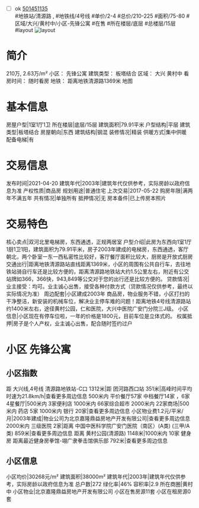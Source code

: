 - [ ] ok [501451135](https://bj.5i5j.com/ershoufang/501451135.html)  
 #地铁站/清源路 ,  #地铁线/4号线
#单价/2-4 #总价/210-225 #面积/75-80   #区域/大兴/黄村中/小区-先锋公寓 #在售 #所在楼层/底层 #总楼层/15层 #layout 
![layout](http://image2a.5i5j.com/bdir/layout/6d75b990f6b44f9b9358084be8046b6c.jpg_P5.jpg) 
# 简介 
 210万,  2.63万/m² 
小区： 先锋公寓
建筑类型： 板塔结合
区域： 大兴 黄村中
看房时间： 随时看房
地铁： 距离地铁清源路1369米 地图
# 基本信息 
 房屋户型|1室1厅1卫
所在楼层|底层/15层
建筑面积|79.91平米
户型结构|平层
建筑类型|板塔结合
房屋朝向|东西
建筑结构|钢混
装修情况|精装
供暖方式|集中供暖
配备电梯|有
# 交易信息 
 发布时间|2021-04-20
建筑年代|2003年|建筑年代仅供参考，实际房龄以政府信息为准
产权性质|商品房
规划用途|普通住宅
上次交易|2017-05-22
购房年限|满两年不满五年
共有情况|单独所有
抵押情况|无
房本备件|已上传房本照片
# 交易特色 
 核心卖点|双河北里电梯房，东西通透，正规两居室
户型介绍|此房为东西向1室1厅1厨1卫1阳，建筑面积为79.91平米，房子2003年建成的电梯房，东西通透，客厅朝北，两个卧室一东一西私密性比较好，客厅餐厅面积比较大，厨房是开放式厨房
交通出行|距离地铁清源路站直线距离1369米，小区的周围有公共自行车，去往地铁站骑自行车还是比较方便的，距离清源路地铁站大约1.5公里左右，附近有公交站牌如366，366快，943,849等公交对于您的出行还是比较方便的。
贷款情况|业主接受：均可。业主诚心出售，接受各种付款方式（贷款情况仅供参考，最终以实际情况为准）
周边配套|小区建成2003年 商品房，物业服务不错，小区打扫的干净整洁，新安装的机械车位，解决业主停车难的问题！距离地铁4号线清源路站约1400米左右，途径黄村公园，仁和医院，大兴中医院广安门分院三J级。
小区信息|小区现在有停车位啦，一年的价格是1800元，目前车位是立体式的。
权属抵押|房子是个人产权，业主诚心出售，配合随时签约过户
# 小区 先锋公寓
## 小区指数 
 距 大兴线,4号线 清源路地铁站-C口 1312米|距 团河路西口站 351米|高峰时间平均时速为21.8km/h|查看更多周边信息
500米内 平价餐厅57家
中档餐厅14家 ，6家4星餐厅|500米内 3家便利店
1000米内 66家综合超市
2000米内 22家商场|500米内 药店 5家
1000米内 银行 20家|查看更多周边信息
小区物业费1.2元/平米/月|2003年建成|物业公司为北京嘉隆鼎益房地产开发有限公司|查看更多周边信息
2000米内 三级医院 2家|距离 中国中医科学院广安门医院（南区）(A类) (三甲/A类) 859米|查看更多周边信息
距离 黄村公园(清源路) 1148米|1000米内 10家 健身房
距离最近健身房拳馆-翊广隶拳击馆俱乐部 792米|查看更多周边信息
## 小区信息 
 小区均价|30268元/m²
建筑面积|38000m²
建筑年代|2003年|建筑年代仅供参考，实际房龄以政府信息为准
总户数|272
绿化率|46%
容积率|2.9
所在商圈|黄村中
小区物业|北京嘉隆鼎益房地产开发有限公司
小区在售房源11套
小区在租房源0套
